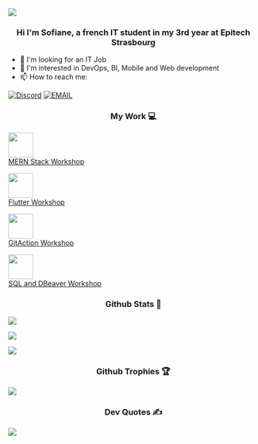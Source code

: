<img src="https://i.pinimg.com/originals/f5/8f/e8/f58fe8e19a7e25ddf0c459a3599261d6.gif">

<h3 align="center"> Hi I'm Sofiane, a french IT student in my 3rd year at Epitech Strasbourg </h3>

- 🔭 I'm looking for an IT Job
- 🌱 I'm interested in DevOps, BI, Mobile and Web development
- 📫 How to reach me:

[![Discord](https://img.shields.io/badge/Discord-7289DA?style=for-the-badge&logo=discord&logoColor=white)](https://discordapp.com/users/512610747356938245)
[![EMAIL](https://img.shields.io/badge/EMAIL-%23D14836.svg?style=for-the-badge&logo=gmail&logoColor=white)](mailto:sofiane.saou@epitech.eu)

<!-- Important Projects/Repos -->

<h3 align="center"> My Work 💻 </h3>

<div style="display: flex; flex-direction: column; gap: 15px;">
  <div>
    <a href="https://github.com/444sofiane/MERN-Stack-Workshop.git">
      <img src="https://toppng.com/uploads/preview/git-repository-icon-github-repo-icon-svg-115534438372aunh6vf0u.png" width="50" />
      <figcaption> MERN Stack Workshop</figcaption>
    </a>
  </div>

  <div>
    <a href="https://github.com/444sofiane/FlutterWorkshop.git">
      <img src="https://toppng.com/uploads/preview/git-repository-icon-github-repo-icon-svg-115534438372aunh6vf0u.png" width="50" />
      <figcaption> Flutter Workshop</figcaption>
    </a>
  </div>

  <div>
    <a href="https://github.com/444sofiane/GitActionsWorkshop.git">
      <img src="https://toppng.com/uploads/preview/git-repository-icon-github-repo-icon-svg-115534438372aunh6vf0u.png" width="50" />
      <figcaption> GitAction Workshop</figcaption>
    </a>
  </div>

  <div>
    <a href="https://github.com/444sofiane/DBeaverWorkshop.git">
      <img src="https://toppng.com/uploads/preview/git-repository-icon-github-repo-icon-svg-115534438372aunh6vf0u.png" width="50" />
      <figcaption> SQL and DBeaver Workshop</figcaption>
    </a>
  </div>
</div>

<p>
<h3 align ="center" > Github Stats 🦑 </h3>

<p align = "left"> 
    <img src="https://github-readme-stats.vercel.app/api?username=444sofiane&theme=vue-dark&show_icons=true&hide_border=true&count_private=true" />
</p>

<p align ="left">
    <img src = "https://github-readme-streak-stats.herokuapp.com/?user=444sofiane&theme=vue-dark&hide_border=true"
    />
</p>

<p align ="left">
    <img src = "https://github-readme-stats.vercel.app/api/top-langs/?username=444sofiane&theme=vue-dark&show_icons=true&hide_border=true&layout=compact"
    />
</p>

<h3 align ="center" > Github Trophies 🏆</h3>

<p align = "left"> 
    <img src="https://github-trophies.vercel.app/?username=444sofiane&theme=radical&no-frame=false&no-bg=false&margin-w=4" />
</p>

<h3 align ="center" > Dev Quotes ✍️</h3>

<p align = "left"> 
    <img src="https://quotes-github-readme.vercel.app/api?type=horizontal&theme=radical" />
</p>


<!--
**444sofiane/444sofiane** is a ✨ _special_ ✨ repository because its `README.md` (this file) appears on your GitHub profile.

Here are some ideas to get you started:

- 🔭 I’m currently working on ...
- 🌱 I’m currently learning ...
- 👯 I’m looking to collaborate on ...
- 🤔 I’m looking for help with ...
- 💬 Ask me about ...
- 📫 How to reach me: ...
- 😄 Pronouns: ...
- ⚡ Fun fact: ...
-->
